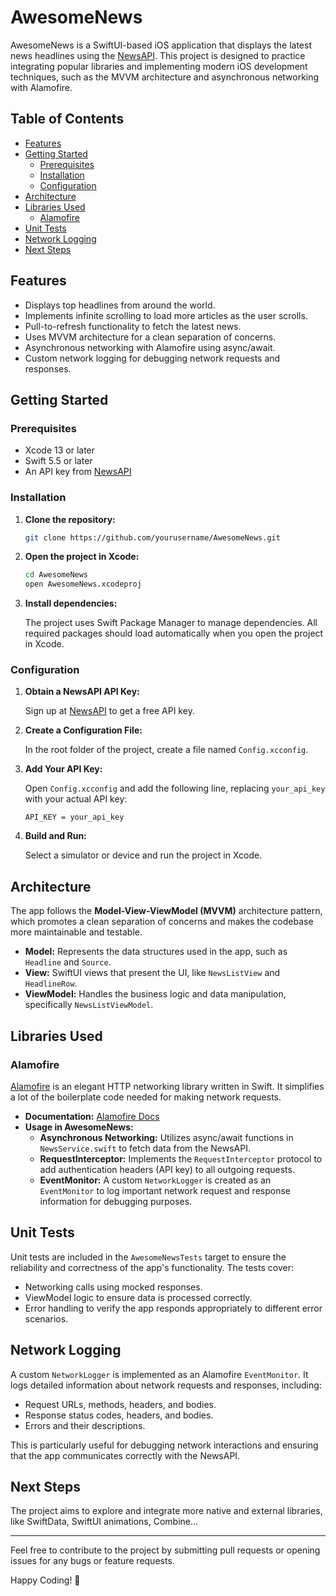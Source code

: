 # AwesomeNews

AwesomeNews is a SwiftUI-based iOS application that displays the latest news headlines using the [NewsAPI](https://newsapi.org/). This project is designed to practice integrating popular libraries and implementing modern iOS development techniques, such as the MVVM architecture and asynchronous networking with Alamofire.

## Table of Contents

- [Features](#features)
- [Getting Started](#getting-started)
  - [Prerequisites](#prerequisites)
  - [Installation](#installation)
  - [Configuration](#configuration)
- [Architecture](#architecture)
- [Libraries Used](#libraries-used)
  - [Alamofire](#alamofire)
- [Unit Tests](#unit-tests)
- [Network Logging](#network-logging)
- [Next Steps](#next-steps)

## Features

- Displays top headlines from around the world.
- Implements infinite scrolling to load more articles as the user scrolls.
- Pull-to-refresh functionality to fetch the latest news.
- Uses MVVM architecture for a clean separation of concerns.
- Asynchronous networking with Alamofire using async/await.
- Custom network logging for debugging network requests and responses.

## Getting Started

### Prerequisites

- Xcode 13 or later
- Swift 5.5 or later
- An API key from [NewsAPI](https://newsapi.org/)

### Installation

1. **Clone the repository:**

   ```bash
   git clone https://github.com/yourusername/AwesomeNews.git
   ```

2. **Open the project in Xcode:**

   ```bash
   cd AwesomeNews
   open AwesomeNews.xcodeproj
   ```

3. **Install dependencies:**

   The project uses Swift Package Manager to manage dependencies. All required packages should load automatically when you open the project in Xcode.

### Configuration

1. **Obtain a NewsAPI API Key:**

   Sign up at [NewsAPI](https://newsapi.org/register) to get a free API key.

2. **Create a Configuration File:**

   In the root folder of the project, create a file named `Config.xcconfig`.

3. **Add Your API Key:**

   Open `Config.xcconfig` and add the following line, replacing `your_api_key` with your actual API key:

   ```plaintext
   API_KEY = your_api_key
   ```

4. **Build and Run:**

   Select a simulator or device and run the project in Xcode.

## Architecture

The app follows the **Model-View-ViewModel (MVVM)** architecture pattern, which promotes a clean separation of concerns and makes the codebase more maintainable and testable.

- **Model:** Represents the data structures used in the app, such as `Headline` and `Source`.
- **View:** SwiftUI views that present the UI, like `NewsListView` and `HeadlineRow`.
- **ViewModel:** Handles the business logic and data manipulation, specifically `NewsListViewModel`.

## Libraries Used

### Alamofire

[Alamofire](https://github.com/Alamofire/Alamofire) is an elegant HTTP networking library written in Swift. It simplifies a lot of the boilerplate code needed for making network requests.

- **Documentation:** [Alamofire Docs](https://alamofire.github.io/Alamofire/)
- **Usage in AwesomeNews:**
  - **Asynchronous Networking:** Utilizes async/await functions in `NewsService.swift` to fetch data from the NewsAPI.
  - **RequestInterceptor:** Implements the `RequestInterceptor` protocol to add authentication headers (API key) to all outgoing requests.
  - **EventMonitor:** A custom `NetworkLogger` is created as an `EventMonitor` to log important network request and response information for debugging purposes.

## Unit Tests

Unit tests are included in the `AwesomeNewsTests` target to ensure the reliability and correctness of the app's functionality. The tests cover:

- Networking calls using mocked responses.
- ViewModel logic to ensure data is processed correctly.
- Error handling to verify the app responds appropriately to different error scenarios.

## Network Logging

A custom `NetworkLogger` is implemented as an Alamofire `EventMonitor`. It logs detailed information about network requests and responses, including:

- Request URLs, methods, headers, and bodies.
- Response status codes, headers, and bodies.
- Errors and their descriptions.

This is particularly useful for debugging network interactions and ensuring that the app communicates correctly with the NewsAPI.

## Next Steps

The project aims to explore and integrate more native and external libraries, like SwiftData, SwiftUI animations, Combine...

---

Feel free to contribute to the project by submitting pull requests or opening issues for any bugs or feature requests.

Happy Coding! 🚀
